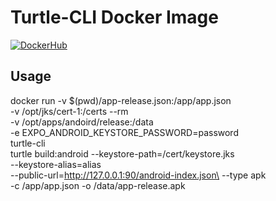# Turtle-CLI Docker Image

[![DockerHub](https://img.shields.io/docker/pulls/thesinner/turtle-cli.svg)](https://hub.docker.com/r/thesinner/turtle-cli)

## Usage

docker run -v $(pwd)/app-release.json:/app/app.json \
-v /opt/jks/cert-1:/certs --rm \
-v /opt/apps/andoird/release:/data \
-e EXPO_ANDROID_KEYSTORE_PASSWORD=password \
turtle-cli\
turtle build:android --keystore-path=/cert/keystore.jks\
--keystore-alias=alias\
--public-url=http://127.0.0.1:90/android-index.json\
--type apk \
-c /app/app.json
-o /data/app-release.apk
